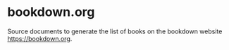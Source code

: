 # bookdown.org

Source documents to generate the list of books on the bookdown website <https://bookdown.org>.
